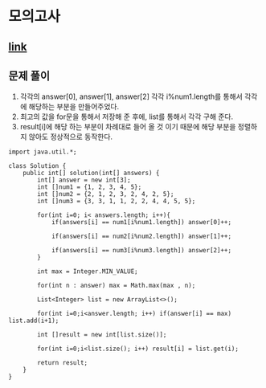 # 모의고사 
## [link](https://school.programmers.co.kr/learn/courses/30/lessons/42840)

## 문제 풀이 
1. 각각의 answer[0], answer[1], answer[2] 각각 i%num1.length를 통해서 각각에 해당하는 부분을 만들어주었다.
2. 최고의 값을 for문을 통해서 저장해 준 후에, list를 통해서 각각 구해 준다.
3. result[i]에 해당 하는 부분이 차례대로 들어 올 것 이기 때문에 해당 부분을 정렬하지 않아도 정상적으로 동작한다. 
```
import java.util.*;

class Solution {
    public int[] solution(int[] answers) {
        int[] answer = new int[3];
        int []num1 = {1, 2, 3, 4, 5};
        int []num2 = {2, 1, 2, 3, 2, 4, 2, 5};
        int []num3 = {3, 3, 1, 1, 2, 2, 4, 4, 5, 5};
             
        for(int i=0; i< answers.length; i++){
            if(answers[i] == num1[i%num1.length]) answer[0]++;
            
            if(answers[i] == num2[i%num2.length]) answer[1]++;
            
            if(answers[i] == num3[i%num3.length]) answer[2]++;
        }
        
        int max = Integer.MIN_VALUE;
        
        for(int n : answer) max = Math.max(max , n);
        
        List<Integer> list = new ArrayList<>();
        
        for(int i=0;i<answer.length; i++) if(answer[i] == max) list.add(i+1);  
        
        int []result = new int[list.size()];
        
        for(int i=0;i<list.size(); i++) result[i] = list.get(i); 
        
        return result;
    }
}
```